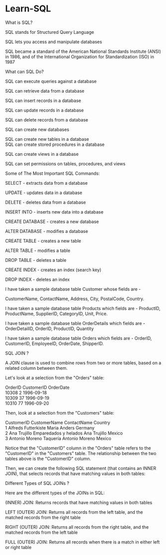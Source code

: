 # Learn-SQL

What is SQL?

SQL stands for Structured Query Language  

SQL lets you access and manipulate databases  

SQL became a standard of the American National Standards Institute (ANSI) in 1986, and of the International Organization for Standardization (ISO) in 1987  

What can SQL Do?  

SQL can execute queries against a database  

SQL can retrieve data from a database  

SQL can insert records in a database  

SQL can update records in a database  

SQL can delete records from a database  

SQL can create new databases  

SQL can create new tables in a database  
SQL can create stored procedures in a database  

SQL can create views in a database  

SQL can set permissions on tables, procedures, and views  

Some of The Most Important SQL Commands:  

SELECT - extracts data from a database  

UPDATE - updates data in a database  

DELETE - deletes data from a database  

INSERT INTO - inserts new data into a database  

CREATE DATABASE - creates a new database  

ALTER DATABASE - modifies a database  

CREATE TABLE - creates a new table  

ALTER TABLE - modifies a table  

DROP TABLE - deletes a table  

CREATE INDEX - creates an index (search key)  

DROP INDEX - deletes an index  

I have taken a sample database table Customer whose fields are -  

CustomerName, ContactName, Address, City, PostalCode, Country.  

I have taken a sample database table Products which fields are - ProductID, ProductName, SupplierID, CategoryID, Unit, Price.  

I have taken a sample database table OrderDetails which fields are - OrderDetailID, OrderID, ProductID, Quantity  

I have taken a sample database table Orders which fields are - OrderID, CustomerID, EmployeeID, OrderDate, ShipperID.  

SQL JOIN ?  

A JOIN clause is used to combine rows from two or more tables, based on a related column between them.  

Let's look at a selection from the "Orders" table:  

OrderID	CustomerID	OrderDate  
10308	2	1996-09-18  
10309	37	1996-09-19  
10310	77	1996-09-20  

Then, look at a selection from the "Customers" table:  

CustomerID	CustomerName	ContactName	Country  
1	Alfreds Futterkiste	Maria Anders	Germany  
2	Ana Trujillo Emparedados y helados	Ana Trujillo	Mexico  
3	Antonio Moreno Taquería	Antonio Moreno	Mexico  

Notice that the "CustomerID" column in the "Orders" table refers to the "CustomerID" in the "Customers" table. The relationship between the two tables above is the "CustomerID" column.  

Then, we can create the following SQL statement (that contains an INNER JOIN), that selects records that have matching values in both tables:  

Different Types of SQL JOINs ?  

Here are the different types of the JOINs in SQL:  

(INNER) JOIN: Returns records that have matching values in both tables  

LEFT (OUTER) JOIN: Returns all records from the left table, and the matched records from the right table  

RIGHT (OUTER) JOIN: Returns all records from the right table, and the matched records from the left table  

FULL (OUTER) JOIN: Returns all records when there is a match in either left or right table  



	


